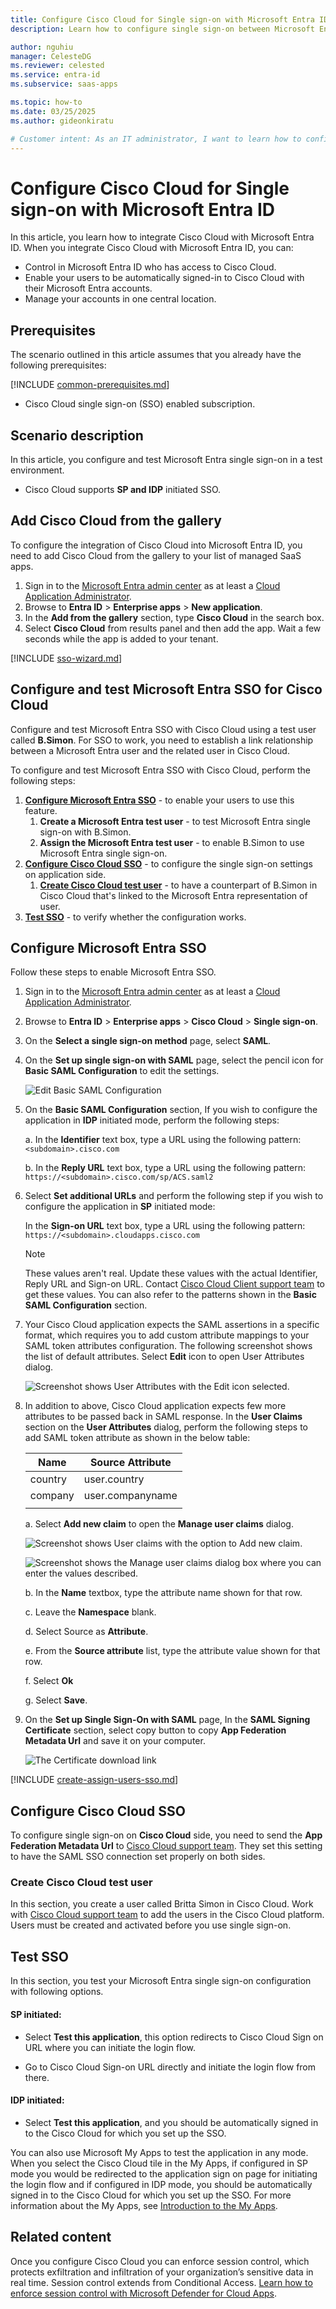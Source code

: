 ```yaml
---
title: Configure Cisco Cloud for Single sign-on with Microsoft Entra ID
description: Learn how to configure single sign-on between Microsoft Entra ID and Cisco Cloud.

author: nguhiu
manager: CelesteDG
ms.reviewer: celested
ms.service: entra-id
ms.subservice: saas-apps

ms.topic: how-to
ms.date: 03/25/2025
ms.author: gideonkiratu

# Customer intent: As an IT administrator, I want to learn how to configure single sign-on between Microsoft Entra ID and Cisco Cloud so that I can control who has access to Cisco Cloud, enable automatic sign-in with Microsoft Entra accounts, and manage my accounts in one central location.
---
```

# Configure Cisco Cloud for Single sign-on with Microsoft Entra ID

In this article,  you learn how to integrate Cisco Cloud with Microsoft Entra ID. When you integrate Cisco Cloud with Microsoft Entra ID, you can:

* Control in Microsoft Entra ID who has access to Cisco Cloud.
* Enable your users to be automatically signed-in to Cisco Cloud with their Microsoft Entra accounts.
* Manage your accounts in one central location.

## Prerequisites

The scenario outlined in this article assumes that you already have the following prerequisites:

[!INCLUDE [common-prerequisites.md](~/identity/saas-apps/includes/common-prerequisites.md)]
* Cisco Cloud single sign-on (SSO) enabled subscription.

## Scenario description

In this article,  you configure and test Microsoft Entra single sign-on in a test environment.

* Cisco Cloud supports **SP and IDP** initiated SSO.

## Add Cisco Cloud from the gallery

To configure the integration of Cisco Cloud into Microsoft Entra ID, you need to add Cisco Cloud from the gallery to your list of managed SaaS apps.

1. Sign in to the [Microsoft Entra admin center](https://entra.microsoft.com) as at least a [Cloud Application Administrator](~/identity/role-based-access-control/permissions-reference.md#cloud-application-administrator).
1. Browse to **Entra ID** > **Enterprise apps** > **New application**.
1. In the **Add from the gallery** section, type **Cisco Cloud** in the search box.
1. Select **Cisco Cloud** from results panel and then add the app. Wait a few seconds while the app is added to your tenant.

 [!INCLUDE [sso-wizard.md](~/identity/saas-apps/includes/sso-wizard.md)]

<a name='configure-and-test-azure-ad-sso-for-cisco-cloud'></a>

## Configure and test Microsoft Entra SSO for Cisco Cloud

Configure and test Microsoft Entra SSO with Cisco Cloud using a test user called **B.Simon**. For SSO to work, you need to establish a link relationship between a Microsoft Entra user and the related user in Cisco Cloud.

To configure and test Microsoft Entra SSO with Cisco Cloud, perform the following steps:

1. **[Configure Microsoft Entra SSO](#configure-azure-ad-sso)** - to enable your users to use this feature.
    1. **Create a Microsoft Entra test user** - to test Microsoft Entra single sign-on with B.Simon.
    1. **Assign the Microsoft Entra test user** - to enable B.Simon to use Microsoft Entra single sign-on.
1. **[Configure Cisco Cloud SSO](#configure-cisco-cloud-sso)** - to configure the single sign-on settings on application side.
    1. **[Create Cisco Cloud test user](#create-cisco-cloud-test-user)** - to have a counterpart of B.Simon in Cisco Cloud that's linked to the Microsoft Entra representation of user.
1. **[Test SSO](#test-sso)** - to verify whether the configuration works.

<a name='configure-azure-ad-sso'></a>

## Configure Microsoft Entra SSO

Follow these steps to enable Microsoft Entra SSO.

1. Sign in to the [Microsoft Entra admin center](https://entra.microsoft.com) as at least a [Cloud Application Administrator](~/identity/role-based-access-control/permissions-reference.md#cloud-application-administrator).
1. Browse to **Entra ID** > **Enterprise apps** > **Cisco Cloud** > **Single sign-on**.
1. On the **Select a single sign-on method** page, select **SAML**.
1. On the **Set up single sign-on with SAML** page, select the pencil icon for **Basic SAML Configuration** to edit the settings.

   ![Edit Basic SAML Configuration](common/edit-urls.png)

1. On the **Basic SAML Configuration** section, If you wish to configure the application in **IDP** initiated mode, perform the following steps:

    a. In the **Identifier** text box, type a URL using the following pattern:
    `<subdomain>.cisco.com`

    b. In the **Reply URL** text box, type a URL using the following pattern:
    `https://<subdomain>.cisco.com/sp/ACS.saml2`

5. Select **Set additional URLs** and perform the following step if you wish to configure the application in **SP** initiated mode:

    In the **Sign-on URL** text box, type a URL using the following pattern:
    `https://<subdomain>.cloudapps.cisco.com`

    > [!NOTE]
    > These values aren't real. Update these values with the actual Identifier, Reply URL and Sign-on URL. Contact [Cisco Cloud Client support team](mailto:cpr-ops@cisco.com) to get these values. You can also refer to the patterns shown in the **Basic SAML Configuration** section.

6. Your Cisco Cloud application expects the SAML assertions in a specific format, which requires you to add custom attribute mappings to your SAML token attributes configuration. The following screenshot shows the list of default attributes. Select **Edit** icon to open User Attributes dialog.

    ![Screenshot shows User Attributes with the Edit icon selected.](common/edit-attribute.png)

7. In addition to above, Cisco Cloud application expects few more attributes to be passed back in SAML response. In the **User Claims** section on the **User Attributes** dialog, perform the following steps to add SAML token attribute as shown in the below table:

    | Name | Source Attribute|
    | -----------| ------------|
    | country    | user.country |
    | company    | user.companyname |
    | | |

    a. Select **Add new claim** to open the **Manage user claims** dialog.

    ![Screenshot shows User claims with the option to Add new claim.](common/new-save-attribute.png)

    ![Screenshot shows the Manage user claims dialog box where you can enter the values described.](common/new-attribute-details.png)

    b. In the **Name** textbox, type the attribute name shown for that row.

    c. Leave the **Namespace** blank.

    d. Select Source as **Attribute**.

    e. From the **Source attribute** list, type the attribute value shown for that row.

    f. Select **Ok**

    g. Select **Save**.

8. On the **Set up Single Sign-On with SAML** page, In the **SAML Signing Certificate** section, select copy button to copy **App Federation Metadata Url** and save it on your computer.

    ![The Certificate download link](common/copy-metadataurl.png)

<a name='create-an-azure-ad-test-user'></a>

[!INCLUDE [create-assign-users-sso.md](~/identity/saas-apps/includes/create-assign-users-sso.md)]

## Configure Cisco Cloud SSO

To configure single sign-on on **Cisco Cloud** side, you need to send the **App Federation Metadata Url** to [Cisco Cloud support team](mailto:cpr-ops@cisco.com). They set this setting to have the SAML SSO connection set properly on both sides.

### Create Cisco Cloud test user

In this section, you create a user called Britta Simon in Cisco Cloud. Work with [Cisco Cloud support team](mailto:cpr-ops@cisco.com) to add the users in the Cisco Cloud platform. Users must be created and activated before you use single sign-on.

## Test SSO

In this section, you test your Microsoft Entra single sign-on configuration with following options. 

#### SP initiated:

* Select **Test this application**, this option redirects to Cisco Cloud Sign on URL where you can initiate the login flow.  

* Go to Cisco Cloud Sign-on URL directly and initiate the login flow from there.

#### IDP initiated:

* Select **Test this application**, and you should be automatically signed in to the Cisco Cloud for which you set up the SSO. 

You can also use Microsoft My Apps to test the application in any mode. When you select the Cisco Cloud tile in the My Apps, if configured in SP mode you would be redirected to the application sign on page for initiating the login flow and if configured in IDP mode, you should be automatically signed in to the Cisco Cloud for which you set up the SSO. For more information about the My Apps, see [Introduction to the My Apps](https://support.microsoft.com/account-billing/sign-in-and-start-apps-from-the-my-apps-portal-2f3b1bae-0e5a-4a86-a33e-876fbd2a4510).

## Related content

Once you configure Cisco Cloud you can enforce session control, which protects exfiltration and infiltration of your organization’s sensitive data in real time. Session control extends from Conditional Access. [Learn how to enforce session control with Microsoft Defender for Cloud Apps](/cloud-app-security/proxy-deployment-any-app).
